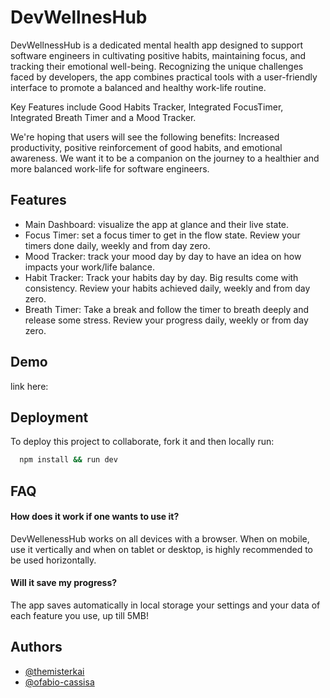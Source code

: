 
# DevWellnesHub

DevWellnessHub is a dedicated mental health app designed to support software engineers in cultivating positive habits, maintaining focus, and tracking their emotional well-being. Recognizing the unique challenges faced by developers, the app combines practical tools with a user-friendly interface to promote a balanced and healthy work-life routine.

Key Features include Good Habits Tracker, Integrated FocusTimer, Integrated Breath Timer and a Mood Tracker.

We're hoping that users will see the following benefits: Increased productivity, positive reinforcement of good habits, and emotional awareness. We want it to be a companion on the journey to a healthier and more balanced work-life for software engineers.


## Features

- Main Dashboard: visualize the app at glance and their live state.
- Focus Timer: set a focus timer to get in the flow state. Review your timers done daily, weekly and from day zero. 
- Mood Tracker: track your mood day by day to have an idea on how impacts your work/life balance.
- Habit Tracker: Track your habits day by day. Big results come with consistency. Review your habits achieved daily, weekly and from day zero.
- Breath Timer: Take a break and follow the timer to breath deeply and release some stress. Review your progress daily, weekly or from day zero.


## Demo

link here:

## Deployment

To deploy this project to collaborate, fork it and then locally run:

```bash
  npm install && run dev
```


## FAQ

#### How does it work if one wants to use it?

DevWellenessHub works on all devices with a browser. When on mobile, use it vertically and when on tablet or desktop, is highly recommended to be used horizontally. 

#### Will it save my progress?

The app saves automatically in local storage your settings and your data of each feature you use, up till 5MB!


## Authors

- [@themisterkai](https://github.com/themisterkai)
- [@ofabio-cassisa](https://github.com/fabio-cassisa)

